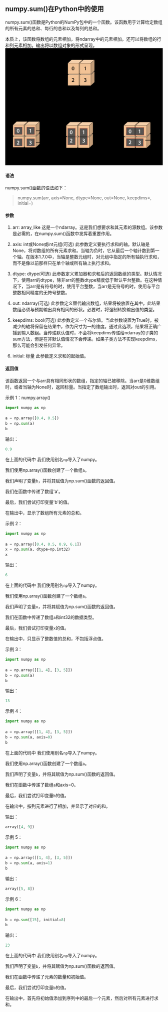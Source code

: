 ## numpy.sum()在Python中的使用

numpy.sum()函数是Python的NumPy包中的一个函数。该函数用于计算给定数组的所有元素的总和、每行的总和以及每列的总和。

本质上，该函数将数组的元素相加，将ndarray中的元素相加。还可以将数组的行和列元素相加。输出将以数组对象的形式呈现。
![numpy.sum.png](../../../../../image/软件开发/编程基础/Python/常用库/Numpy/numpy.sum.png)

#### 语法
numpy.sum()函数的语法如下：
> numpy.sum(arr, axis=None, dtype=None, out=None, keepdims=<no value>, initial=<no value>)

#### 参数
1) arr: array_like
这是一个ndarray。这是我们想要求和其元素的源数组。该参数是必需的，在numpy.sum()函数中发挥着重要作用。

2) axis: int或None或int元组(可选)
此参数定义要执行求和的轴。默认轴是None，将对数组的所有元素求和。当轴为负时，它从最后一个轴计数到第一个轴。在版本1.7.0中，当轴是整数元组时，对元组中指定的所有轴执行求和，而不是像以前那样只在单个轴或所有轴上执行求和。

3) dtype: dtype(可选)
此参数定义累加器和求和后的返回数组的类型。默认情况下，使用arr的dtype，除非arr的整数dtype精度低于默认平台整数。在这种情况下，当arr是有符号的时，使用平台整数，当arr是无符号的时，使用与平台整数相同精度的无符号整数。

4) out: ndarray(可选)
此参数定义替代输出数组，结果将被放置在其中。此结果数组必须与预期输出具有相同的形状。必要时，将强制转换输出值的类型。

5) keepdims: bool(可选)
此参数定义一个布尔值。当此参数设置为True时，被减少的轴将保留在结果中，作为尺寸为一的维度。通过此选项，结果将正确广播到输入数组。当传递默认值时，不会将keepdims传递给ndarray的子类的sum方法，但是在非默认值情况下会传递。如果子类方法不实现keepdims，那么可能会引发任何异常。

6) initial: 标量
此参数定义求和的起始值。

#### 返回值
该函数返回一个与arr具有相同形状的数组，指定的轴已被移除。当arr是0维数组时，或者当轴为None时，返回标量。当指定了数组输出时，返回对out的引用。

示例 1：numpy.array()
```python
import numpy as np 

a = np.array([0.4, 0.5]) 
b = np.sum(a) 
b
```
输出：
```python
0.9
```
在上面的代码中
我们使用别名`np`导入了numpy。

我们使用np.array()函数创建了一个数组`a`。

我们声明了变量`b`，并将其赋值为np.sum()函数的返回值。

我们在函数中传递了数组'a'。

最后，我们尝试打印变量'b'的值。

在输出中，显示了数组所有元素的总和。

示例 2：
```python
import numpy as np 

a = np.array([0.4, 0.5, 0.9, 6.1]) 
x = np.sum(a, dtype=np.int32) 
x
```
输出：
```python
6
```
在上面的代码中
我们使用别名`np`导入了numpy。

我们使用np.array()函数创建了一个数组`a`。

我们声明了变量`x`，并将其赋值为np.sum()函数的返回值。

我们在函数中传递了数组`a`和int32的数据类型。

最后，我们尝试打印变量`x`的值。

在输出中，只显示了整数值的总和，不包括浮点值。

示例 3：
```python
import numpy as np 

a = np.array([[1, 4], [3, 5]]) 
b = np.sum(a) 
b
```
输出：
```python
13
```

示例 4：
```python
import numpy as np 

a = np.array([[1, 4], [3, 5]]) 
b = np.sum(a, axis=0) 
b
```
在上面的代码中
我们使用别名`np`导入了numpy。

我们使用np.array()函数创建了一个数组`a`。

我们声明了变量`b`，并将其赋值为np.sum()函数的返回值。

我们在函数中传递了数组`a`和axis=0。

最后，我们尝试打印变量`b`的值。

在输出中，按列元素进行了相加，并显示了对应的和。

输出：
```python
array([4, 9])
```

示例 5：
```python
import numpy as np 

a = np.array([[1, 4], [3, 5]]) 
b = np.sum(a, axis=1) 
b
```
输出：
```python
array([5, 8])
```

示例 6：
```python
import numpy as np 

b = np.sum([15], initial=8) 
b
```
输出：
```python
23
```
在上面的代码中
我们使用别名`np`导入了numpy。

我们声明了变量`b`，并将其赋值为np.sum()函数的返回值。

我们在函数中传递了元素的数量和初始值。

最后，我们尝试打印变量`b`的值。

在输出中，首先将初始值添加到序列中的最后一个元素，然后对所有元素进行求和。